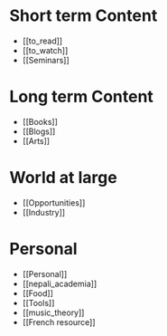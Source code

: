 
# Short term Content
- [[to_read]]
- [[to_watch]]
- [[Seminars]]

# Long term Content
- [[Books]]
- [[Blogs]]
- [[Arts]]

# World at large
- [[Opportunities]]
- [[Industry]]

# Personal
- [[Personal]]
- [[nepali_academia]]
- [[Food]]
- [[Tools]]
- [[music_theory]]
- [[French resource]]

